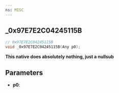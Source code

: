 ```yaml
---
ns: MISC
---
```

## _0x97E7E2C04245115B

```c
// 0x97E7E2C04245115B
void _0x97E7E2C04245115B(Any p0);
```

**This native does absolutely nothing, just a nullsub**

## Parameters
* **p0**: 

